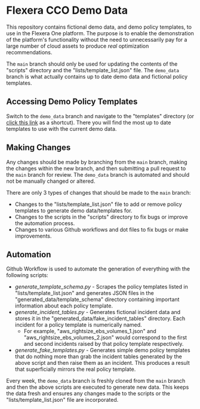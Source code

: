 # Flexera CCO Demo Data

This repository contains fictional demo data, and demo policy templates, to use in the Flexera One platform. The purpose is to enable the demonstration of the platform's functionality without the need to unnecessarily pay for a large number of cloud assets to produce *real* optimization recommendations.

The `main` branch should only be used for updating the contents of the "scripts" directory and the "lists/template_list.json" file. The `demo_data` branch is what actually contains up to date demo data and fictional policy templates.

## Accessing Demo Policy Templates

Switch to the `demo_data` branch and navigate to the "templates" directory (or [click this link](https://github.com/flexera-public/cco_demo/tree/demo_data/templates) as a shortcut). There you will find the most up to date templates to use with the current demo data.

## Making Changes

Any changes should be made by branching from the `main` branch, making the changes within the new branch, and then submitting a pull request to the `main` branch for review. The `demo_data` branch is automated and should not be manually changed or altered.

There are only 3 types of changes that should be made to the `main` branch:

- Changes to the "lists/template_list.json" file to add or remove policy templates to generate demo data/templates for.
- Changes to the scripts in the "scripts" directory to fix bugs or improve the automation process.
- Changes to various Github workflows and dot files to fix bugs or make improvements.

## Automation

Github Workflow is used to automate the generation of everything with the following scripts:

- *generate_template_schema.py* - Scrapes the policy templates listed in "lists/template_list.json" and generates JSON files in the "generated_data/template_schema" directory containing important information about each policy template.
- *generate_incident_tables.py* - Generates fictional incident data and stores it in the "generated_data/fake_incident_tables" directory. Each incident for a policy template is numerically named.
  - For example, "aws_rightsize_ebs_volumes_1.json" and "aws_rightsize_ebs_volumes_2.json" would correspond to the first and second incidents raised by that policy template respectively.
- *generate_fake_templates.py* - Generates simple demo policy templates that do nothing more than grab the incident tables generated by the above script and then raise them as an incident. This produces a result that superficially mirrors the real policy template.

Every week, the `demo_data` branch is freshly cloned from the `main` branch and then the above scripts are executed to generate new data. This keeps the data fresh and ensures any changes made to the scripts or the "lists/template_list.json" file are incorporated.
